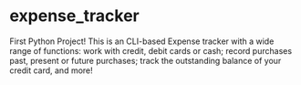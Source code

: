# expense_tracker
 First Python Project! This is an CLI-based Expense tracker with a wide range of functions: work with credit, debit cards or cash; record purchases past, present or future purchases; track the outstanding balance of your credit card, and more!
